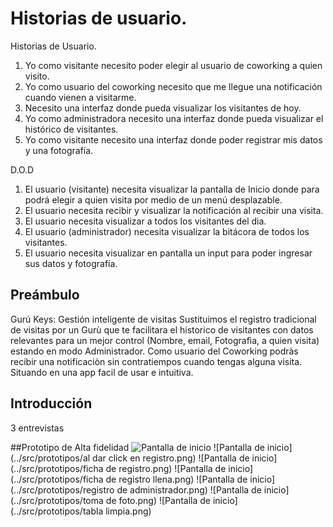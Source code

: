 
# Historias de usuario.

Historias de Usuario.
1. Yo como visitante necesito poder elegir al usuario de coworking a quien visito.
2. Yo como usuario del coworking necesito que me llegue una notificación cuando vienen a visitarme.
3. Necesito una interfaz donde pueda visualizar los visitantes de hoy.
4. Yo como administradora necesito una interfaz donde pueda visualizar el histórico de visitantes.
5. Yo como visitante necesito una interfaz donde poder registrar mis datos y una fotografía.

D.O.D

1. El usuario (visitante) necesita visualizar la pantalla de Inicio donde para podrá elegir a quien visita por medio de un menú desplazable.
2. El usuario necesita recibir y visualizar la notificación al recibir una visita.
3. El usuario necesita visualizar a todos los visitantes del dia.
4. El usuario (administrador) necesita visualizar la bitácora de todos los visitantes.
5. El usuario necesita visualizar en pantalla un input para poder ingresar sus datos y fotografía.

## Preámbulo

Gurú Keys: Gestión inteligente de visitas 
Sustituimos el registro tradicional de visitas por un Gurù que te facilitara el historico de visitantes con datos relevantes para un mejor control (Nombre, email, Fotografìa, a quien visita) estando en modo Administrador.
Como usuario del Coworking podràs recibir una notificaciòn sin contratiempos cuando tengas alguna visita.
Situando en una app facil de usar e intuitiva.


## Introducción

3 entrevistas

##Prototipo de Alta fidelidad
![Pantalla de inicio](https://scontent.fgdl2-1.fna.fbcdn.net/v/t1.15752-9/59008901_2829591990415039_5472822571818811392_n.png?_nc_cat=100&_nc_ht=scontent.fgdl2-1.fna&oh=e0bce1c4613e364b1ae0f15be9d9ffe1&oe=5D6EE1E5)
![Pantalla de inicio](../src/prototipos/al dar click en registro.png)
![Pantalla de inicio](../src/prototipos/ficha de registro.png)
![Pantalla de inicio](../src/prototipos/ficha de registro llena.png)
![Pantalla de inicio](../src/prototipos/registro de administrador.png)
![Pantalla de inicio](../src/prototipos/toma de foto.png)
![Pantalla de inicio](../src/prototipos/tabla limpia.png)

